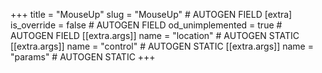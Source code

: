 +++
title = "MouseUp"
slug = "MouseUp" # AUTOGEN FIELD
[extra]
is_override = false # AUTOGEN FIELD
od_unimplemented = true # AUTOGEN FIELD
[[extra.args]]
name = "location" # AUTOGEN STATIC
[[extra.args]]
name = "control" # AUTOGEN STATIC
[[extra.args]]
name = "params" # AUTOGEN STATIC
+++